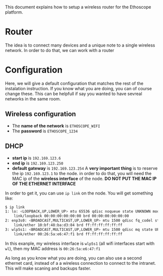 This document explains how to setup a wireless router for the Ethoscope platform.

Router
==============
The idea is to connect many devices and a unique note to a single wireless network.
In order to do that, we can work with a router

Configuration
================
Here, we will give a default configuration that matches the rest of the instalation instruction. 
If you know what you are doing, you can of course change these. This can be helpfull if say you wanted to have sevreal networks in the same room.

Wireless configuration 
-------------------------------
* The **name of the network** is `ETHOSCOPE_WIFI`
* The **password** is `ETHOSCOPE_1234`

DHCP
--------

* **start ip** is `192.169.123.6`
* **end ip** is `192.169.123.250`
* **default gateway** is `192.169.123.254`
A **very important thing** is to reserve the ip `192.169.123.1` to the node.
in order to do that, you will need the MAC ip of the **wireless interface** of the node.
**DO NOT PUT THE MAC IP OF THE ETHERNET INTERFACE**


In order to get it, you can use `ip link` on the node. You will get something like:

```sh
$ ip link
1: lo: <LOOPBACK,UP,LOWER_UP> mtu 65536 qdisc noqueue state UNKNOWN mode DEFAULT group default 
    link/loopback 00:00:00:00:00:00 brd 00:00:00:00:00:00
2: enp3s0: <BROADCAST,MULTICAST,UP,LOWER_UP> mtu 1500 qdisc fq_codel state UP mode DEFAULT group default qlen 1000
    link/ether 10:bf:48:ba:d3:84 brd ff:ff:ff:ff:ff:ff
3: wlp5s1: <BROADCAST,MULTICAST,UP,LOWER_UP> mtu 1500 qdisc mq state UP mode DORMANT group default qlen 1000
    link/ether 00:26:5a:e6:47:f1 brd ff:ff:ff:ff:ff:ff
```
In this exanple, my wireless interface is `wlp5s1` (all wifi interfaces start with `wl`), then my MAC address is `00:26:5a:e6:47:f1`

As long as you know what you are doing, you can also use a second ethernet card, instead of a a wireless connection to connect to the intranet. This will make scaning and backups faster.

